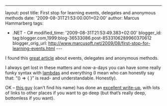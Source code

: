 ---
layout: post
title: First stop for learning events, delegates and
anonymous methods
date: '2009-08-31T21:53:00.001+02:00'
author: Marcus
Hammarberg
tags:
  - .NET - C#
modified_time: '2009-08-31T21:53:49.383+02:00'
blogger_id: tag:blogger.com,1999:blog-36533086.post-8533106289960370612
blogger_orig_url: http://www.marcusoft.net/2009/08/first-stop-for-learning-events.html ---

I found this <a
href="http://sdesmedt.wordpress.com/2009/05/21/for-once-and-for-all-delegates-events-anonymous-methods-and-lambda-expressions/"
target="_blank">great article</a> about events, delegates and anonymous
methods.

I always get lost in these matters and now-a-days you can have some
really funky syntax with
<a href="http://msdn.microsoft.com/en-us/library/bb397687.aspx"
target="_blank">lambdas</a> and everything (I mean who can honestly say
that: “() =\> { }” is read- and understandable. Honestly).

OK –
<a href="http://sdesmedt.wordpress.com" target="_blank">this guy</a>
(can’t find his name) has done an <a
href="http://sdesmedt.wordpress.com/2009/05/21/for-once-and-for-all-delegates-events-anonymous-methods-and-lambda-expressions/"
target="_blank">excellent write-up</a>, with lots of links to other
places if you want to go deep (but that’s really deep, bottomless if you
want).
